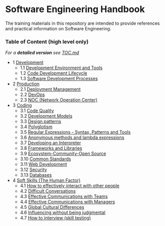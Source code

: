 Software Engineering Handbook
=============================

The training materials in this repository are intended to provide references and practical information on Software Engineering.

### Table of Content (high level only)

*For a **detailed version** see [TOC.md](TOC.md)*

- 1 [Development](./Training/Development)
    - 1.1 [Development Environment and Tools](./Training/Development/Development%20Environment%20and%20Tools)
    - 1.2 [Code Development Lifecycle](./Training/Development/Code%20Development%20Lifecycle)
    - 1.3 [Software Development Processes](./Training/Development/Software%20Development%20Processes)
- 2 [Production](./Training/Production)
    - 2.1 [Deployment Management](./Training/Production/Deployment%20Management)
    - 2.2 [DevOps](./Training/Production/DevOps)
    - 2.3 [NOC (Network Operation Center)](./Training/Production/NOC%20%28Network%20Operation%20Center%29)
- 3 [Coding](./Training/Coding)
    - 3.1 [Code Quality](./Training/Coding/Code%20Quality)
    - 3.2 [Development Models](./Training/Coding/Development%20Models)
    - 3.3 [Design patterns](./Training/Coding/Design%20patterns)
    - 3.4 [Polyglotism](./Training/Coding/Polyglotism)
    - 3.5 [Regular Expressions - Syntax, Patterns and Tools](./Training/Coding/Regular%20Expressions%20-%20Syntax%2C%20Patterns%20and%20Tools)
    - 3.6 [Anonymous methods and lambda expressions](./Training/Coding/Anonymous%20methods%20and%20lambda%20expressions)
    - 3.7 [Developing an Interpreter](./Training/Coding/Developing%20an%20Interpreter)
    - 3.8 [Frameworks and Libraries](./Training/Coding/Frameworks%20and%20Libraries)
    - 3.9 [Ecosystem-Community-Open Source](./Training/Coding/Ecosystem-Community-Open%20Source)
    - 3.10 [Common Standards](./Training/Coding/Common%20Standards)
    - 3.11 [Web Development](./Training/Coding/Web%20Development)
    - 3.12 [Security](./Training/Coding/Security)
    - 3.13 [Databases](./Training/Coding/Databases)
- 4 [Soft Skills (The Human Factor)](./Training/Soft%20Skills%20%28The%20Human%20Factor%29)
    - 4.1 [How to effectively interact with other people](./Training/Soft%20Skills%20%28The%20Human%20Factor%29/How%20to%20effectively%20interact%20with%20other%20people)
    - 4.2 [Difficult Conversations](./Training/Soft%20Skills%20%28The%20Human%20Factor%29/Difficult%20Conversations)
    - 4.3 [Effective Communications with Teams](./Training/Soft%20Skills%20%28The%20Human%20Factor%29/Effective%20Communications%20with%20Teams)
    - 4.4 [Effective Communications with Managers](./Training/Soft%20Skills%20%28The%20Human%20Factor%29/Effective%20Communications%20with%20Managers)
    - 4.5 [Global Cultural Differences](./Training/Soft%20Skills%20%28The%20Human%20Factor%29/Global%20Cultural%20Differences)
    - 4.6 [Influencing without being judgmental](./Training/Soft%20Skills%20%28The%20Human%20Factor%29/Influencing%20without%20being%20judgmental)
    - 4.7 [How to interview (skill testing)](./Training/Soft%20Skills%20%28The%20Human%20Factor%29/How%20to%20interview%20%28skill%20testing%29)

